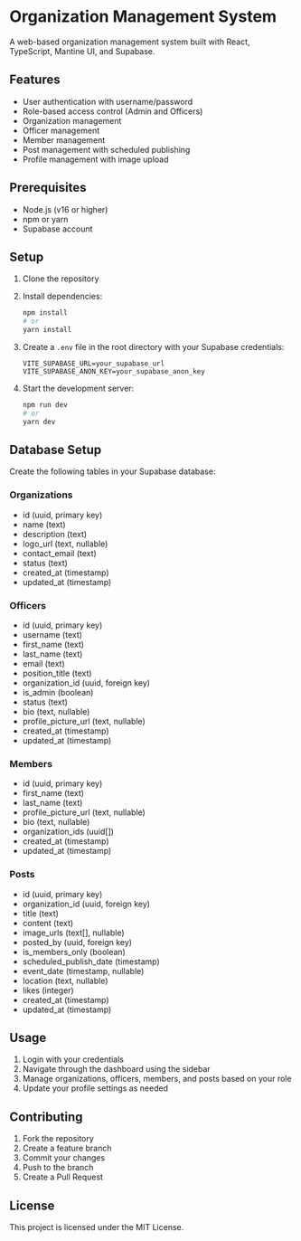 # Organization Management System

A web-based organization management system built with React, TypeScript, Mantine UI, and Supabase.

## Features

- User authentication with username/password
- Role-based access control (Admin and Officers)
- Organization management
- Officer management
- Member management
- Post management with scheduled publishing
- Profile management with image upload

## Prerequisites

- Node.js (v16 or higher)
- npm or yarn
- Supabase account

## Setup

1. Clone the repository
2. Install dependencies:
   ```bash
   npm install
   # or
   yarn install
   ```

3. Create a `.env` file in the root directory with your Supabase credentials:
   ```
   VITE_SUPABASE_URL=your_supabase_url
   VITE_SUPABASE_ANON_KEY=your_supabase_anon_key
   ```

4. Start the development server:
   ```bash
   npm run dev
   # or
   yarn dev
   ```

## Database Setup

Create the following tables in your Supabase database:

### Organizations
- id (uuid, primary key)
- name (text)
- description (text)
- logo_url (text, nullable)
- contact_email (text)
- status (text)
- created_at (timestamp)
- updated_at (timestamp)

### Officers
- id (uuid, primary key)
- username (text)
- first_name (text)
- last_name (text)
- email (text)
- position_title (text)
- organization_id (uuid, foreign key)
- is_admin (boolean)
- status (text)
- bio (text, nullable)
- profile_picture_url (text, nullable)
- created_at (timestamp)
- updated_at (timestamp)

### Members
- id (uuid, primary key)
- first_name (text)
- last_name (text)
- profile_picture_url (text, nullable)
- bio (text, nullable)
- organization_ids (uuid[])
- created_at (timestamp)
- updated_at (timestamp)

### Posts
- id (uuid, primary key)
- organization_id (uuid, foreign key)
- title (text)
- content (text)
- image_urls (text[], nullable)
- posted_by (uuid, foreign key)
- is_members_only (boolean)
- scheduled_publish_date (timestamp)
- event_date (timestamp, nullable)
- location (text, nullable)
- likes (integer)
- created_at (timestamp)
- updated_at (timestamp)

## Usage

1. Login with your credentials
2. Navigate through the dashboard using the sidebar
3. Manage organizations, officers, members, and posts based on your role
4. Update your profile settings as needed

## Contributing

1. Fork the repository
2. Create a feature branch
3. Commit your changes
4. Push to the branch
5. Create a Pull Request

## License

This project is licensed under the MIT License.
